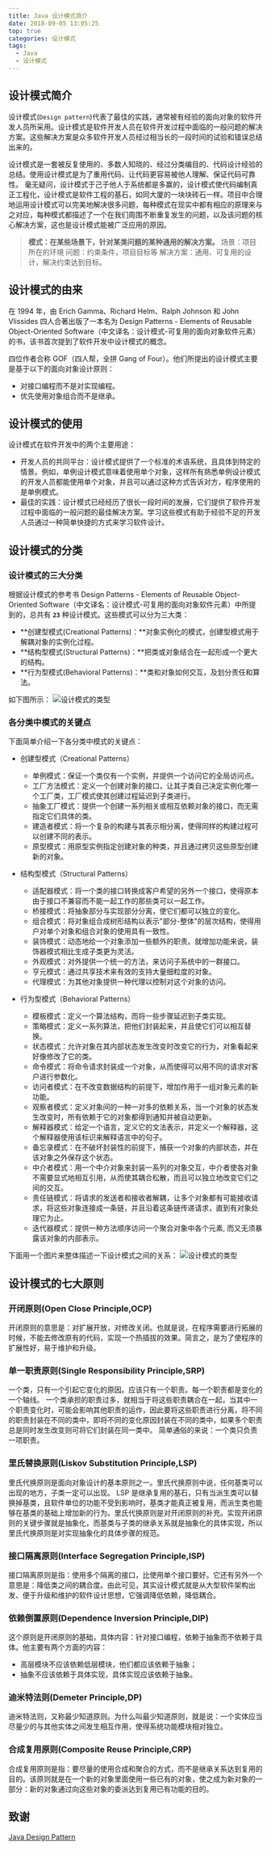 ```yaml
---
title: Java 设计模式简介
date: 2018-09-05 13:05:25
top: true
categories: 设计模式
tags:
  - Java
  - 设计模式
---
```


## 设计模式简介 ##
设计模式(`Design pattern`)代表了最佳的实践，通常被有经验的面向对象的软件开发人员所采用。设计模式是软件开发人员在软件开发过程中面临的一般问题的解决方案。这些解决方案是众多软件开发人员经过相当长的一段时间的试验和错误总结出来的。

设计模式是一套被反复使用的、多数人知晓的、经过分类编目的、代码设计经验的总结。使用设计模式是为了重用代码、让代码更容易被他人理解、保证代码可靠性。 毫无疑问，设计模式于己于他人于系统都是多赢的，设计模式使代码编制真正工程化，设计模式是软件工程的基石，如同大厦的一块块砖石一样。项目中合理地运用设计模式可以完美地解决很多问题，每种模式在现实中都有相应的原理来与之对应，每种模式都描述了一个在我们周围不断重复发生的问题，以及该问题的核心解决方案，这也是设计模式能被广泛应用的原因。

> **模式：在某些场景下，针对某类问题的某种通用的解决方案。**
> 场景：项目所在的环境
> 问题：约束条件，项目目标等
> 解决方案：通用、可复用的设计，解决约束达到目标。

## 设计模式的由来 ##
在 1994 年，由 Erich Gamma、Richard Helm、Ralph Johnson 和 John Vlissides 四人合著出版了一本名为 Design Patterns - Elements of Reusable Object-Oriented Software（中文译名：设计模式-可复用的面向对象软件元素）的书，该书首次提到了软件开发中设计模式的概念。

四位作者合称 GOF（四人帮，全拼 Gang of Four）。他们所提出的设计模式主要是基于以下的面向对象设计原则：
 - 对接口编程而不是对实现编程。
 - 优先使用对象组合而不是继承。

## 设计模式的使用 ##
设计模式在软件开发中的两个主要用途：
 - 开发人员的共同平台：设计模式提供了一个标准的术语系统，且具体到特定的情景。例如，单例设计模式意味着使用单个对象，这样所有熟悉单例设计模式的开发人员都能使用单个对象，并且可以通过这种方式告诉对方，程序使用的是单例模式。
 - 最佳的实践：设计模式已经经历了很长一段时间的发展，它们提供了软件开发过程中面临的一般问题的最佳解决方案。学习这些模式有助于经验不足的开发人员通过一种简单快捷的方式来学习软件设计。

## 设计模式的分类 ##
### 设计模式的三大分类 ###
根据设计模式的参考书 Design Patterns - Elements of Reusable Object-Oriented Software（中文译名：设计模式-可复用的面向对象软件元素）中所提到的，总共有 **`23`** 种设计模式。这些模式可以分为三大类：
 - **创建型模式(Creational Patterns)：**对象实例化的模式，创建型模式用于解耦对象的实例化过程。
 - **结构型模式(Structural Patterns)：**把类或对象结合在一起形成一个更大的结构。
 - **行为型模式(Behavioral Patterns)：**类和对象如何交互，及划分责任和算法。

如下图所示：
![设计模式的类型](https://lyl873825813.github.io/medias/design_pattern/design_pattern_category.jpg)

### 各分类中模式的关键点 ###
下面简单介绍一下各分类中模式的关键点：
 - 创建型模式（Creational Patterns）
    - 单例模式：保证一个类仅有一个实例，并提供一个访问它的全局访问点。
    - 工厂方法模式：定义一个创建对象的接口，让其子类自己决定实例化哪一个工厂类，工厂模式使其创建过程延迟到子类进行。
    - 抽象工厂模式：提供一个创建一系列相关或相互依赖对象的接口，而无需指定它们具体的类。
    - 建造者模式：将一个复杂的构建与其表示相分离，使得同样的构建过程可以创建不同的表示。
    - 原型模式：用原型实例指定创建对象的种类，并且通过拷贝这些原型创建新的对象。

 - 结构型模式（Structural Patterns）
    - 适配器模式：将一个类的接口转换成客户希望的另外一个接口，使得原本由于接口不兼容而不能一起工作的那些类可以一起工作。
    - 桥接模式：将抽象部分与实现部分分离，使它们都可以独立的变化。
    - 组合模式：将对象组合成树形结构以表示"部分-整体"的层次结构，使得用户对单个对象和组合对象的使用具有一致性。
    - 装饰模式：动态地给一个对象添加一些额外的职责。就增加功能来说，装饰器模式相比生成子类更为灵活。
    - 外观模式：对外提供一个统一的方法，来访问子系统中的一群接口。
    - 亨元模式：通过共享技术来有效的支持大量细粒度的对象。
    - 代理模式：为其他对象提供一种代理以控制对这个对象的访问。

 - 行为型模式（Behavioral Patterns）
    - 模板模式：定义一个算法结构，而将一些步骤延迟到子类实现。
    - 策略模式：定义一系列算法，把他们封装起来，并且使它们可以相互替换。
    - 状态模式：允许对象在其内部状态发生改变时改变它的行为，对象看起来好像修改了它的类。
    - 命令模式：将命令请求封装成一个对象，从而使得可以用不同的请求对客户进行参数化。
    - 访问者模式：在不改变数据结构的前提下，增加作用于一组对象元素的新功能。
    - 观察者模式：定义对象间的一种一对多的依赖关系，当一个对象的状态发生改变时，所有依赖于它的对象都得到通知并被自动更新。
    - 解释器模式：给定一个语言，定义它的文法表示，并定义一个解释器，这个解释器使用该标识来解释语言中的句子。
    - 备忘录模式：在不破坏封装性的前提下，捕获一个对象的内部状态，并在该对象之外保存这个状态。
    - 中介者模式：用一个中介对象来封装一系列的对象交互，中介者使各对象不需要显式地相互引用，从而使其耦合松散，而且可以独立地改变它们之间的交互。
    - 责任链模式：将请求的发送者和接收者解耦，让多个对象都有可能接收请求，将这些对象连接成一条链，并且沿着这条链传递请求，直到有对象处理它为止。
    - 迭代器模式：提供一种方法顺序访问一个聚合对象中各个元素, 而又无须暴露该对象的内部表示。

下面用一个图片来整体描述一下设计模式之间的关系：
![设计模式的类型](https://lyl873825813.github.io/medias/design_pattern/design_pattern_relation.jpg)

## 设计模式的七大原则 ##
### 开闭原则(Open Close Principle,OCP) ###
开闭原则的意思是：对扩展开放，对修改关闭。也就是说，在程序需要进行拓展的时候，不能去修改原有的代码，实现一个热插拔的效果。简言之，是为了使程序的扩展性好，易于维护和升级。

### 单一职责原则(Single Responsibility Principle,SRP) ###
一个类，只有一个引起它变化的原因。应该只有一个职责。每一个职责都是变化的一个轴线。
一个类承担的职责过多，就相当于将这些职责耦合在一起，当其中一个职责变化时，可能会影响其他职责的运作，因此要将这些职责进行分离，将不同的职责封装在不同的类中，即将不同的变化原因封装在不同的类中，如果多个职责总是同时发生改变则可将它们封装在同一类中。
简单通俗的来说：一个类只负责一项职责。

### 里氏替换原则(Liskov Substitution Principle,LSP) ###
里氏代换原则是面向对象设计的基本原则之一。里氏代换原则中说，任何基类可以出现的地方，子类一定可以出现。
LSP 是继承复用的基石，只有当派生类可以替换掉基类，且软件单位的功能不受到影响时，基类才能真正被复用，而派生类也能够在基类的基础上增加新的行为。里氏代换原则是对开闭原则的补充。实现开闭原则的关键步骤就是抽象化，而基类与子类的继承关系就是抽象化的具体实现，所以里氏代换原则是对实现抽象化的具体步骤的规范。

### 接口隔离原则(Interface Segregation Principle,ISP) ###
接口隔离原则是指：使用多个隔离的接口，比使用单个接口要好。它还有另外一个意思是：降低类之间的耦合度。由此可见，其实设计模式就是从大型软件架构出发、便于升级和维护的软件设计思想，它强调降低依赖，降低耦合。

### 依赖倒置原则(Dependence Inversion Principle,DIP) ###
这个原则是开闭原则的基础，具体内容：针对接口编程，依赖于抽象而不依赖于具体。他主要有两个方面的内容：
 - 高层模块不应该依赖低层模块，他们都应该依赖于抽象；
 - 抽象不应该依赖于具体实现，具体实现应该依赖于抽象。

### 迪米特法则(Demeter Principle,DP) ###
迪米特法则，又称最少知道原则。为什么叫最少知道原则，就是说：一个实体应当尽量少的与其他实体之间发生相互作用，使得系统功能模块相对独立。

### 合成复用原则(Composite Reuse Principle,CRP) ###
合成复用原则是指：要尽量的使用合成和聚合的方式，而不是继承关系达到复用的目的。该原则就是在一个新的对象里面使用一些已有的对象，使之成为新对象的一部分：新的对象通过向这些对象的委派达到复用已有功能的目的。

## 致谢 ##
[Java Design Pattern](https://www.gitbook.com/book/quanke/design-pattern-java/)

